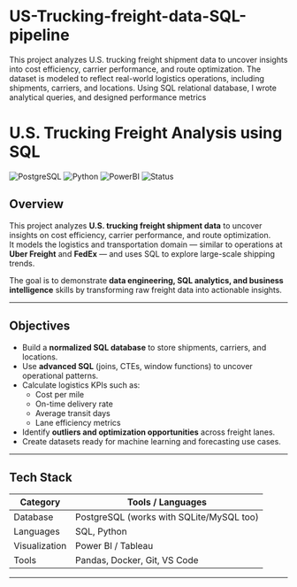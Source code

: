 # US-Trucking-freight-data-SQL-pipeline
This project analyzes U.S. trucking freight shipment data to uncover insights into cost efficiency, carrier performance, and route optimization. The dataset is modeled to reflect real-world logistics operations, including shipments, carriers, and locations. Using SQL relational database, I wrote analytical queries, and designed performance metrics 

# U.S. Trucking Freight Analysis using SQL

![PostgreSQL](https://img.shields.io/badge/SQL-PostgreSQL-blue)
![Python](https://img.shields.io/badge/Python-optional-orange)
![PowerBI](https://img.shields.io/badge/Visualization-PowerBI-yellow)
![Status](https://img.shields.io/badge/Project_Status-Active-success)

## Overview
This project analyzes **U.S. trucking freight shipment data** to uncover insights on cost efficiency, carrier performance, and route optimization.  
It models the logistics and transportation domain — similar to operations at **Uber Freight** and **FedEx** — and uses SQL to explore large-scale shipping trends.

The goal is to demonstrate **data engineering, SQL analytics, and business intelligence** skills by transforming raw freight data into actionable insights.

---

## Objectives
- Build a **normalized SQL database** to store shipments, carriers, and locations.  
- Use **advanced SQL** (joins, CTEs, window functions) to uncover operational patterns.  
- Calculate logistics KPIs such as:
  - Cost per mile  
  - On-time delivery rate  
  - Average transit days  
  - Lane efficiency metrics  
- Identify **outliers and optimization opportunities** across freight lanes.  
- Create datasets ready for machine learning and forecasting use cases.

---

## Tech Stack
| Category | Tools / Languages |
|-----------|-------------------|
| Database | PostgreSQL (works with SQLite/MySQL too) |
| Languages | SQL, Python |
| Visualization | Power BI / Tableau |
| Tools | Pandas, Docker, Git, VS Code |

---


